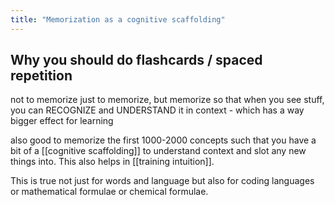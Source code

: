 ```yaml
---
title: "Memorization as a cognitive scaffolding"
---
```


## Why you should do flashcards / spaced repetition
not to memorize just to memorize, but memorize so that when you see stuff, you can RECOGNIZE and UNDERSTAND it in context - which has a way bigger effect for learning

also good to memorize the first 1000-2000 concepts such that you have a bit of a [[cognitive scaffolding]] to understand context and slot any new things into. This also helps in [[training intuition]].

This is true not just for words and language but also for coding languages or mathematical formulae or chemical formulae.